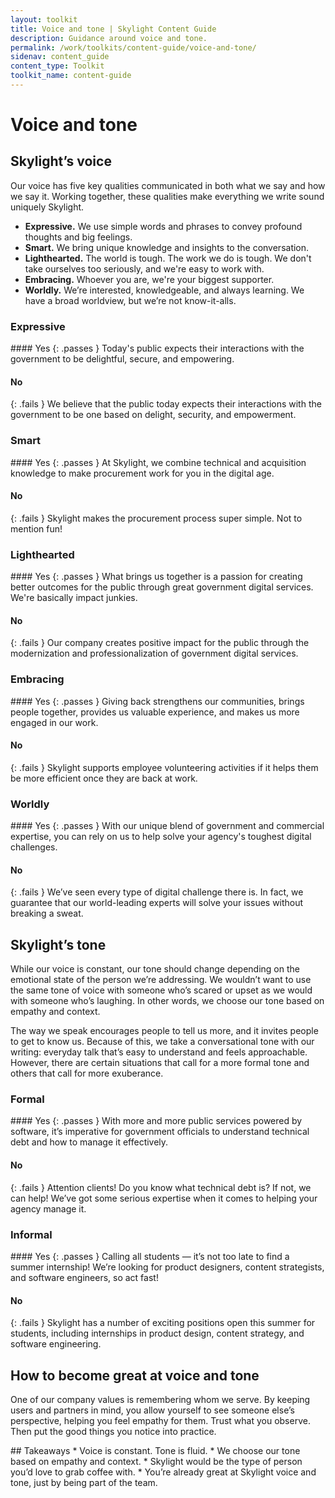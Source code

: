 ```yaml
---
layout: toolkit
title: Voice and tone | Skylight Content Guide
description: Guidance around voice and tone.
permalink: /work/toolkits/content-guide/voice-and-tone/
sidenav: content_guide
content_type: Toolkit
toolkit_name: content-guide
---
```


# Voice and tone

## Skylight’s voice

Our voice has five key qualities communicated in both what we say and how we say it. Working together, these qualities make everything we write sound uniquely Skylight.

* **Expressive.** We use simple words and phrases to convey profound thoughts and big feelings.
* **Smart.** We bring unique knowledge and insights to the conversation.
* **Lighthearted.** The world is tough. The work we do is tough. We don't take ourselves too seriously, and we're easy to work with.
* **Embracing.** Whoever you are, we're your biggest supporter.
* **Worldly.** We’re interested, knowledgeable, and always learning. We have a broad worldview, but we’re not know-it-alls.

### Expressive

<div class="example" markdown="1">
#### Yes
{: .passes }
Today's public expects their interactions with the government to be delightful, secure, and empowering.

#### No
{: .fails }
We believe that the public today expects their interactions with the government to be one based on delight, security, and empowerment.
</div>

### Smart

<div class="example" markdown="1">
#### Yes
{: .passes }
At Skylight, we combine technical and acquisition knowledge to make procurement work for you in the digital age.

#### No
{: .fails }
Skylight makes the procurement process super simple. Not to mention fun!
</div>

### Lighthearted

<div class="example" markdown="1">
#### Yes
{: .passes }
What brings us together is a passion for creating better outcomes for the public through great government digital services. We're basically impact junkies.

#### No
{: .fails }
Our company creates positive impact for the public through the modernization and professionalization of government digital services.
</div>

### Embracing

<div class="example" markdown="1">
#### Yes
{: .passes }
Giving back strengthens our communities, brings people together, provides us valuable experience, and makes us more engaged in our work.

#### No
{: .fails }
Skylight supports employee volunteering activities if it helps them be more efficient once they are back at work.
</div>

### Worldly

<div class="example" markdown="1">
#### Yes
{: .passes }
With our unique blend of government and commercial expertise, you can rely on us to help solve your agency's toughest digital challenges.

#### No
{: .fails }
We’ve seen every type of digital challenge there is. In fact, we guarantee that our world-leading experts will solve your issues without breaking a sweat.
</div>

## Skylight’s tone

While our voice is constant, our tone should change depending on the emotional state of the person we’re addressing. We wouldn’t want to use the same tone of voice with someone who’s scared or upset as we would with someone who’s laughing. In other words, we choose our tone based on empathy and context.

The way we speak encourages people to tell us more, and it invites people to get to know us. Because of this, we take a conversational tone with our writing: everyday talk that’s easy to understand and feels approachable. However, there are certain situations that call for a more formal tone and others that call for more exuberance.

### Formal

<div class="example" markdown="1">
#### Yes
{: .passes }
With more and more public services powered by software, it’s imperative for government officials to understand technical debt and how to manage it effectively.

#### No
{: .fails }
Attention clients! Do you know what technical debt is? If not, we can help! We’ve got some serious expertise when it comes to helping your agency manage it.
</div>

### Informal

<div class="example" markdown="1">
#### Yes
{: .passes }
Calling all students — it’s not too late to find a summer internship! We’re looking for product designers, content strategists, and software engineers, so act fast!

#### No
{: .fails }
Skylight has a number of exciting positions open this summer for students, including internships in product design, content strategy, and software engineering.
</div>

## How to become great at voice and tone

One of our company values is remembering whom we serve. By keeping users and partners in mind, you allow yourself to see someone else’s perspective, helping you feel empathy for them. Trust what you observe. Then put the good things you notice into practice.

<div class="callout--tip" markdown="1">
## Takeaways
* Voice is constant. Tone is fluid.
* We choose our tone based on empathy and context.
* Skylight would be the type of person you’d love to grab coffee with.
* You’re already great at Skylight voice and tone, just by being part of the team.
</div>
